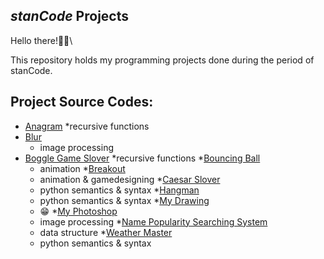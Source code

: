 ## *stanCode* Projects
Hello there!👋👋\

This repository holds my programming projects done during the period of stanCode.

## Project Source Codes:
* [Anagram](https://github.com/ShangRay1213/My_stanCode_Projects/blob/main/stancode%20project/anagrams_solver/anagram.py)
  *recursive functions
* [Blur](https://github.com/ShangRay1213/My_stanCode_Projects/blob/main/stancode%20project/blur/blur.py)
  * image processing
* [Boggle Game Slover](https://github.com/ShangRay1213/My_stanCode_Projects/blob/main/stancode%20project/boggle_game_slover/boggle.py)
  *recursive functions
*[Bouncing Ball](https://github.com/ShangRay1213/My_stanCode_Projects/blob/main/stancode%20project/bouncing_ball/bouncing_ball.py)
  * animation
*[Breakout](https://github.com/ShangRay1213/My_stanCode_Projects/blob/main/stancode%20project/breakout/breakout.py)
  * animation & gamedesigning
*[Caesar Slover](https://github.com/ShangRay1213/My_stanCode_Projects/blob/main/stancode%20project/caesar_slover/caesar.py)
  * python semantics & syntax
*[Hangman](https://github.com/ShangRay1213/My_stanCode_Projects/blob/main/stancode%20project/hangman/hangman.py)
  * python semantics & syntax
*[My Drawing](https://github.com/ShangRay1213/My_stanCode_Projects/tree/main/stancode%20project/my_drawing)
  * 😁
*[My Photoshop](https://github.com/ShangRay1213/My_stanCode_Projects/blob/main/stancode%20project/my_photoshop/stanCodoshop.py)
  * image processing
*[Name Popularity Searching System](https://github.com/ShangRay1213/My_stanCode_Projects/blob/main/stancode%20project/name_searching_system/babygraphics.py)
  * data structure
*[Weather Master](https://github.com/ShangRay1213/My_stanCode_Projects/blob/main/stancode%20project/Weather_master/weather_master.py)
  * python semantics & syntax
